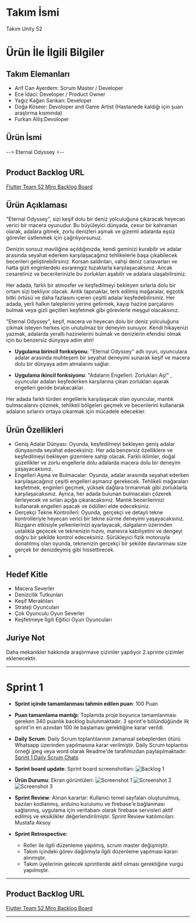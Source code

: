 # **Takım İsmi**

Takım Unity 52

# Ürün İle İlgili Bilgiler

## Takım Elemanları
- Arif Can Ayerdem: Scrum Master / Developer
- Ece İdaci: Developer /  Product Owner
- Yağız Kağan Sarıkan: Developer
- Doğa Köseer: Devoloper and Game Artist (Hastanede kaldığı için şuan araştırma kısmında)
- Furkan Alliş:Devoloper

## Ürün İsmi

--⚡ Eternal Odyssey ⚡--

## Product Backlog URL

[Flutter Team 52 Miro Backlog Board](https://miro.com/app/board/uXjVO4kRs2w=/)

## Ürün Açıklaması

"Eternal Odyssey", sizi keşif dolu bir deniz yolculuğuna çıkaracak heyecan verici bir macera oyunudur. Bu büyüleyici dünyada, cesur bir kahraman olarak, adalara gitmek, zorlu denizleri aşmak ve gizemli adalarda eşsiz görevler üstlenmek için çağrılıyorsunuz.

Denizin sonsuz maviliğine açıldığınızda, kendi geminizi kurabilir ve adalar arasında seyahat ederken karşılaşacağınız tehlikelerle başa çıkabilecek becerileri geliştirebilirsiniz. Korsan saldırıları, vahşi deniz canavarları ve hatta gizli enginlerdeki esrarengiz tuzaklarla karşılaşacaksınız. Ancak cesaretiniz ve becerilerinizle bu zorlukları aşabilir ve adalara ulaşabilirsiniz.

Her adada, farklı bir atmosfer ve keşfedilmeyi bekleyen sırlarla dolu bir ortam sizi bekliyor olacak. Antik tapınaklar, terk edilmiş mağaralar, egzotik bitki örtüsü ve daha fazlasını içeren çeşitli adalar keşfedebilirsiniz. Her adada, yerli halkın taleplerini yerine getirmek, kayıp hazine parçalarını bulmak veya gizli geçitleri keşfetmek gibi görevlerle meşgul olacaksınız.

"Eternal Odyssey", keşif, macera ve heyecan dolu bir deniz yolculuğuna çıkmak isteyen herkes için unutulmaz bir deneyim sunuyor. Kendi hikayenizi yazmak, adalarda yeraltı hazinelerini bulmak ve denizlerin efendisi olmak için bu benzersiz dünyaya adım atın!


- **Uygulama birincil fonksiyonu**: "Eternal Odyssey" adlı oyun, oyunculara adalar arasında muhteşem bir seyahat deneyimi sunarak keşif ve macera dolu bir dünyaya adım atmalarını sağlar.

- **Uygulama ikincil fonksiyonu**: "Adaların Engelleri: Zorlukları Aş!" , oyuncular adaları keşfederken karşılarına çıkan zorlukları aşarak engelleri geride bırakacaklar.

Her adada farklı türden engellerle karşılaşacak olan oyuncular, mantık bulmacalarını çözmek, tehlikeli bölgeleri geçmek ve becerilerini kullanarak adaların sırlarını ortaya çıkarmak için mücadele edecekler.

## Ürün Özellikleri

- Geniş Adalar Dünyası: Oyunda, keşfedilmeyi bekleyen geniş adalar dünyasında seyahat edeceksiniz. Her ada benzersiz özelliklere ve keşfedilmeyi bekleyen gizemlere sahip olacak. Farklı iklimler, doğal güzellikler ve zorlu engellerle dolu adalarda macera dolu bir deneyim yaşayacaksınız.
- Engelleri Aşma ve Bulmacalar: Oyunda, adalar arasında seyahat ederken karşılaşacağınız çeşitli engelleri aşmanız gerekecek. Tehlikeli mağaraları keşfetmek, enginleri geçmek, yüksek dağlara tırmanmak gibi zorluklarla karşılaşacaksınız. Ayrıca, her adada bulunan bulmacaları çözerek ilerleyecek ve sırları açığa çıkaracaksınız. Mantık becerilerinizi kullanarak engelleri aşacak ve ödülleri elde edeceksiniz.
- Gerçekçi Tekne Kontrolleri: Oyunda, gerçekçi ve detaylı tekne kontrolleriyle heyecan verici bir tekne sürme deneyimi yaşayacaksınız. Rüzgarın etkisiyle yelkenlerinizi ayarlayacak, dalgaların üzerinden ustalıkla geçecek ve teknenizin hızını, manevra kabiliyetini ve dengeyi doğru bir şekilde kontrol edeceksiniz. Sürükleyici fizik motoruyla donatılmış olan oyunda, teknenizin gerçekçi bir şekilde davranması size gerçek bir denizdeymiş gibi hissettirecek.
- 

## Hedef Kitle

- Macera Severler
- Denizcilik Tutkunları
- Keşif Meraklıları
- Strateji Oyuncuları 
- Çok Oyunculu Oyun Severler
- Keşfetmeye İlgili Eğitici Oyun Oyuncuları

## Juriye Not

Daha mekanikler hakkında araştırmave çizimler yapılıyor 2.sprinte çizimler eklenecektir.


---

# Sprint 1

- **Sprint içinde tamamlanması tahmin edilen puan**: 100 Puan


- **Puan tamamlama mantığı**: Toplamda proje boyunca tamamlanması gereken 340 puanlık backlog bulunmaktadır. 3 sprint'e bölündüğünde ilk sprint'in en azından 100 ile başlaması gerektiğine karar verildi.


- **Daily Scrum**: Daily Scrum toplantılarının zamansal sebeplerden ötürü Whatsapp üzerinden yapılmasına karar verilmiştir. Daily Scrum toplantısı örneği jpeg veya word olarak Readme'de tarafımızdan paylaşılmaktadır: [Sprint 1 Daily Scrum Chats](https://github.com/OyunveUygulamaAkademisi/Bootcamp2022Example/blob/main/ProjectManagement/Sprint1Documents/DailyScrumMeetingNotesSprint1.docx?raw=true)

- **Sprint board update**: Sprint board screenshotları: 
![Backlog 1](https://raw.githubusercontent.com/OyunveUygulamaAkademisi/Bootcamp2022Example/main/ProjectManagement/Sprint1Documents/backlog1.png) 


- **Ürün Durumu**: Ekran görüntüleri:
  ![Screenshot 1](https://github.com/OyunveUygulamaAkademisi/Bootcamp2022Example/blob/main/ProjectManagement/Sprint1Documents/product1.png)
  ![Screenshot 2](https://github.com/OyunveUygulamaAkademisi/Bootcamp2022Example/blob/main/ProjectManagement/Sprint1Documents/product2.png)
  ![Screenshot 3](https://github.com/OyunveUygulamaAkademisi/Bootcamp2022Example/blob/main/ProjectManagement/Sprint1Documents/product4.gif)
- **Sprint Review**: 
Alınan kararlar: Kullanıcı temel sayfaları oluşturulmuş, bazıları kodlanmış, arduino kurulumu ve firebase'e bağlanması sağlanmış, uygulama için veritabanı olarak firebase servisleri aktif edilmiş ve eksiklikler değerlendirilmiştir. Sprint Review katılımcıları: Mustafa Aksoy

- **Sprint Retrospective:**
  - Roller ile ilgili düzenleme yapılmış, scrum master değişmiştir.
  - Takım içindeki görev dağılımıyla ilgili düzenleme yapılması kararı alınmıştır.
  - Takım üyelerinin gelecek sprintlerde aktif olması gerektiğine vurgu yapılmıştır.
 


---

## Product Backlog URL

[Flutter Team 52 Miro Backlog Board](https://miro.com/app/board/uXjVO4kRs2w=/)

---

